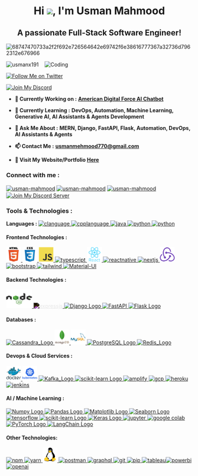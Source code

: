 <h1 align="center">Hi <img src="https://media.giphy.com/media/hvRJCLFzcasrR4ia7z/giphy.gif" width="5%">, I'm Usman Mahmood</h1>
<h2 align="center">A passionate Full-Stack Software Engineer!</h2>

![68747470733a2f2f692e726564642e69742f6e38616777367a32736d7962312e676966](https://github.com/usmanX191/usmanX191/assets/123594984/0e7a0a1f-6466-4f6d-b97e-a86d1f8a585c)

<!-- <img align="right" alt="Coding" width="400" src="https://cdn.dribbble.com/users/1162077/screenshots/3848914/programmer.gif"> -->
<img align="right" alt="Coding" width="400" src="https://user-images.githubusercontent.com/74038190/221352989-518609ab-b4d1-459e-929f-a08cd2bd9b3c.gif">
<p align="left"> <img src="https://komarev.com/ghpvc/?username=usmanX191&label=Profile%20views&color=0e75b6&style=for-the-badge" alt="usmanx191" /> </p>
<p align="left"> <a href="https://twitter.com/usmanX191" target="blank"><img src="https://img.shields.io/static/v1?logo=twitter&label=&message=Follow Me on Twitter&color=36393A&style=for-the-badge" alt="Follow Me on Twitter">
</a></p>
<p align="left">
  <a href="https://discord.gg/YPghJsfM6C" target="blank">
    <img src="https://img.shields.io/static/v1?logo=discord&label=&message=Join My Discord Server&color=36393A&style=for-the-badge" alt="Join My Discord">
  </a>
</p>

- ****🔭 Currently Working on :**** <a href="https://adf-hubspot-marketing-assistant-frontend.replit.app/#/">**American Digital Force AI Chatbot**</a>

- ****🌱 Currently Learning :**** **DevOps, Automation, Machine Learning, Generative AI, AI Assistants & Agents Development**

- ****💬 Ask Me About :**** **MERN, Django, FastAPI, Flask, Automation, DevOps, AI Assistants & Agents**

- ****📫 Contact Me :**** **usmanmehmood770@gmail.com**
  
- ****💼 Visit My Website/Portfolio [Here](https://usman-mahmood.netlify.app/)****

<h3 align="left">Connect with me :</h3>
<p align="left">
<a href="https://twitter.com/usmanX191" target="blank"><img align="center" src="https://raw.githubusercontent.com/rahuldkjain/github-profile-readme-generator/master/src/images/icons/Social/twitter.svg" alt="usman-mahmood" height="30" width="40" /></a>
<a href="https://linkedin.com/in/usman-mahmood-1b54851a0" target="blank"><img align="center" src="https://raw.githubusercontent.com/rahuldkjain/github-profile-readme-generator/master/src/images/icons/Social/linked-in-alt.svg" alt="usman-mahmood" height="30" width="40" /></a>
<a href="https://instagram.com/usman_x191" target="blank"><img align="center" src="https://raw.githubusercontent.com/rahuldkjain/github-profile-readme-generator/master/src/images/icons/Social/instagram.svg" alt="usman-mahmood" height="30" width="40" /></a>
<a href="https://discord.com/users/1198679345733058765" target="_blank"><img align="center" src="https://raw.githubusercontent.com/rahuldkjain/github-profile-readme-generator/master/src/images/icons/Social/discord.svg" alt="Join My Discord Server" height="40" width="40" /></a>
</p>

<h3 align="left">Tools & Technologies :</h3>
<p>
<h4 align="left" style="display: inline;">Languages : </h4><a href="https://www.w3schools.com/c/c_intro.php" target="_blank" rel="noreferrer">
    <img src="https://user-images.githubusercontent.com/25181517/192106070-46255bcf-65e6-4c6b-a296-bf8d0d8fb2a7.png" alt="clanguage" width="40" height="40"/>
  </a><a href="https://www.w3schools.com/cpp/cpp_intro.asp" target="_blank" rel="noreferrer">
    <img src="https://user-images.githubusercontent.com/25181517/192106073-90fffafe-3562-4ff9-a37e-c77a2da0ff58.png" alt="cpplanguage" width="40" height="40"/>
  </a>
  <a href="https://www.w3schools.com/java/" target="_blank" rel="noreferrer">
    <img src="https://user-images.githubusercontent.com/25181517/117201156-9a724800-adec-11eb-9a9d-3cd0f67da4bc.png" alt="java" width="40" height="40"/>
  </a>
  <a href="https://www.python.org/" target="_blank" rel="noreferrer">
    <img src="https://user-images.githubusercontent.com/25181517/183423507-c056a6f9-1ba8-4312-a350-19bcbc5a8697.png" alt="python" width="40" height="40"/>
  </a>
  <a href="https://go.dev/" target="_blank" rel="noreferrer">
    <img src="https://user-images.githubusercontent.com/25181517/192149581-88194d20-1a37-4be8-8801-5dc0017ffbbe.png" alt="python" width="40" height="40"/>
  </a>
  
<!--   Frontend Technologies -->
  <h4 align="left">Frontend Technologies : </h4><a href="https://www.w3.org/html/" target="_blank" rel="noreferrer"> <img src="https://raw.githubusercontent.com/devicons/devicon/master/icons/html5/html5-original-wordmark.svg" alt="html5" width="40" height="40"/> </a> 
  <a href="https://www.w3schools.com/css/" target="_blank" rel="noreferrer"> <img src="https://raw.githubusercontent.com/devicons/devicon/master/icons/css3/css3-original-wordmark.svg" alt="css3" width="40" height="40"/> </a> 
  <a href="https://developer.mozilla.org/en-US/docs/Web/JavaScript" target="_blank" rel="noreferrer"> <img src="https://raw.githubusercontent.com/devicons/devicon/master/icons/javascript/javascript-original.svg" alt="javascript" width="40" height="40"/> </a> 
<a href="https://www.typescriptlang.org/" target="_blank" rel="noreferrer"> <img src="https://raw.githubusercontent.com/remojansen/logo.ts/master/ts.png" alt="typescript" width="40" height="40"/> </a>
  <a href="https://reactjs.org/" target="_blank" rel="noreferrer"> <img src="https://raw.githubusercontent.com/devicons/devicon/master/icons/react/react-original-wordmark.svg" alt="react" width="40" height="40"/> </a> 
  <a href="https://reactnative.dev/" target="_blank" rel="noreferrer"> <img src="https://reactnative.dev/img/header_logo.svg" alt="reactnative" width="40" height="40"/> </a> 
  <a href="https://nextjs.org/" target="_blank" rel="noreferrer"> <img src="https://firebasestorage.googleapis.com/v0/b/images-1ae26.appspot.com/o/nextjs-icon.svg?alt=media&token=c3b735ae-073a-4e11-8857-c04720fa2b00" alt="nextjs" width="40" height="40"/> </a> 
  <a href="https://redux.js.org" target="_blank" rel="noreferrer"> <img src="https://raw.githubusercontent.com/devicons/devicon/master/icons/redux/redux-original.svg" alt="redux" width="40" height="40"/> </a> 
  <a href="https://getbootstrap.com" target="_blank" rel="noreferrer"> <img src="https://firebasestorage.googleapis.com/v0/b/images-1ae26.appspot.com/o/icons8-bootstrap-48.png?alt=media&token=6b27837f-f183-496c-be85-2a4f9a5e7530" alt="bootstrap" width="40" height="40"/> </a> 
  <a href="https://tailwindcss.com/" target="_blank" rel="noreferrer"> <img src="https://www.vectorlogo.zone/logos/tailwindcss/tailwindcss-icon.svg" alt="tailwind" width="40" height="40"/> </a> 
  <a href="https://mui.com/material-ui/" target="_blank" rel="noreferrer"> <img src="https://user-images.githubusercontent.com/25181517/189716630-fe6c084c-6c66-43af-aa49-64c8aea4a5c2.png" alt="Material-UI" width="40" height="40"/> </a> 

  <!-- Backend Technologies -->
 <h4 align="left">Backend Technologies : </h4><a href="https://nodejs.org" target="_blank" rel="noreferrer"> <img src="https://raw.githubusercontent.com/devicons/devicon/master/icons/nodejs/nodejs-original-wordmark.svg" alt="nodejs" width="70" height="50"/> </a>  
<a href="https://expressjs.com" target="_blank" rel="noreferrer">
<!--     <img
        src="https://raw.githubusercontent.com/devicons/devicon/master/icons/express/express-original-wordmark.svg"
        alt="express"
        width="70"
        height="50"
        style="filter: brightness(0) invert(1);"
    /> -->
  <img src="https://firebasestorage.googleapis.com/v0/b/images-1ae26.appspot.com/o/icons8-express-js-40.png?alt=media&token=0d9564fb-1403-4e30-b88f-22ba475e9f33" alt="expressjs" style="filter: invert(100%);" width="40" height="40"/>
</a>
<a href="https://www.djangoproject.com/" target="_blank" rel="noreferrer"> <img src="https://cdn.worldvectorlogo.com/logos/django.svg" alt="Django Logo" height="40"> </a>
<a href="https://fastapi.tiangolo.com/" target="_blank" rel="noreferrer"> <img src="https://raw.githubusercontent.com/tiangolo/fastapi/master/docs/en/docs/img/logo-margin/logo-teal.png" alt="FastAPI" style="height: 40px; width: auto;" > </a>
<a href="https://flask.palletsprojects.com/en/stable/" target="_blank" rel="noreferrer"> <img src="https://firebasestorage.googleapis.com/v0/b/images-1ae26.appspot.com/o/icons8-flask-colorful.svg?alt=media&token=e2e6edc3-dad5-49dc-beaf-f5ec38c96e59" alt="Flask Logo" height="50" width = "70"> </a>

  <!-- Databases -->
 <h4 align="left">Databases : </h4> <a href="https://cassandra.apache.org/" target="_blank" rel="noreferrer"> 
    <img src="https://upload.wikimedia.org/wikipedia/commons/5/5e/Cassandra_logo.svg" alt="Cassandra_Logo" height="40"> 
</a> <a href="https://www.mongodb.com/" target="_blank" rel="noreferrer"> <img src="https://raw.githubusercontent.com/devicons/devicon/master/icons/mongodb/mongodb-original-wordmark.svg" alt="mongodb" width="40" height="40"/> </a> 
  <a href="https://www.mysql.com/" target="_blank" rel="noreferrer"> <img src="https://raw.githubusercontent.com/devicons/devicon/master/icons/mysql/mysql-original-wordmark.svg" alt="mysql" width="40" height="40"/> </a> 
  <a href="https://www.postgresql.org/" target="_blank" rel="noreferrer"> <img src="https://firebasestorage.googleapis.com/v0/b/images-1ae26.appspot.com/o/postgresql-ar21.svg?alt=media&token=d242fb3f-4635-481d-b654-6e3e8d574c1b" alt="PostgreSQL Logo" height="40"> </a>
  <a href="https://redis.io/" target="_blank" rel="noreferrer"> <img src="https://user-images.githubusercontent.com/25181517/182884894-d3fa6ee0-f2b4-4960-9961-64740f533f2a.png" alt="Redis_Logo" height="40"> </a>

  <!-- DevOps and Cloud Services -->
 <h4 align="left">Devops & Cloud Services : </h4><a href="https://www.docker.com/" target="_blank" rel="noreferrer"> <img src="https://raw.githubusercontent.com/devicons/devicon/master/icons/docker/docker-original-wordmark.svg" alt="docker" width="40"
  height="40"/> </a> 
  <a href="https://kubernetes.io/" target="_blank" rel="noreferrer"> <img src="https://raw.githubusercontent.com/devicons/devicon/master/icons/kubernetes/kubernetes-plain-wordmark.svg" alt="kubernetes"
  width="40" height="40"/> </a> <a href="https://kafka.apache.org/" target="_blank" rel="noreferrer">
    <img src="https://firebasestorage.googleapis.com/v0/b/images-1ae26.appspot.com/o/kafka-svgrepo-com.svg?alt=media&token=d99118e0-81a8-4cb6-b6db-bdaeb8ef1e7b" alt="Kafka_Logo" width="60" height="50"> </a> 
  <a href="https://about.gitlab.com/" target="_blank" rel="noreferrer">
  <img src="https://user-images.githubusercontent.com/25181517/192108376-c675d39b-90f6-4073-bde6-5a9291644657.png" alt="scikit-learn Logo" height="40">
</a>
  <a href="https://aws.amazon.com/?nc2=h_lg" target="_blank" rel="noreferrer"> <img src="https://user-images.githubusercontent.com/25181517/183896132-54262f2e-6d98-41e3-8888-e40ab5a17326.png" alt="amplify" width="40" height="40"/> </a> 
  <a href="https://cloud.google.com" target="_blank" rel="noreferrer"> <img src="https://www.vectorlogo.zone/logos/google_cloud/google_cloud-icon.svg" alt="gcp" width="40" height="40"/> </a> 
  <a href="https://www.heroku.com/" target="_blank" rel="noreferrer"> <img src="https://www.vectorlogo.zone/logos/heroku/heroku-icon.svg" alt="heroku" width="40" height="40"/> </a> 
<a href="https://www.jenkins.io/" target="_blank" rel="noreferrer"> <img src="https://user-images.githubusercontent.com/25181517/179090274-733373ef-3b59-4f28-9ecb-244bea700932.png" alt="jenkins" width="40" height="40"/> </a>
<!-- <a href="https://www.terraform.io/" target="_blank" rel="noreferrer"> <img src="https://user-images.githubusercontent.com/25181517/183345121-36788a6e-5462-424a-be67-af1ebeda79a2.png" alt="jenkins" width="40" height="40"/> </a>
 -->
<!-- Machine Learning and Data Science -->
<h4 align="left">AI / Machine Learning :</h4>
<a href="https://numpy.org/" target="_blank" rel="noreferrer">
  <img src="https://www.vectorlogo.zone/logos/numpy/numpy-icon.svg" alt="Numpy Logo" width="40" height="40"/>
</a>
<a href="https://pandas.pydata.org/" target="_blank" rel="noreferrer">
  <img src="https://pandas.pydata.org/static/img/pandas_mark.svg" alt="Pandas Logo" width="40" height="40"/>
</a>
<a href="https://matplotlib.org/" target="_blank" rel="noreferrer">
  <img src="https://matplotlib.org/_static/images/logo2.svg" alt="Matplotlib Logo" width="40" height="40"/>
</a>
<a href="https://seaborn.pydata.org/" target="_blank" rel="noreferrer">
  <img src="https://seaborn.pydata.org/_static/logo-wide-lightbg.svg" alt="Seaborn Logo" width="120" height="40"/>
</a>
<a href="https://www.tensorflow.org" target="_blank" rel="noreferrer">
  <img src="https://www.vectorlogo.zone/logos/tensorflow/tensorflow-icon.svg" alt="tensorflow" width="40" height="40"/>
</a>
<a href="https://scikit-learn.org/" target="_blank" rel="noreferrer">
  <img src="https://scikit-learn.org/stable/_static/scikit-learn-logo-small.png" alt="scikit-learn Logo" height="40" width="60"/>
</a>
<a href="https://keras.io/" target="_blank" rel="noreferrer">
  <img src="https://keras.io/img/logo.png" alt="Keras Logo" width="70" height="40"/>
</a>
<a href="https://jupyter.org/" target="_blank" rel="noreferrer">
  <img src="https://user-images.githubusercontent.com/25181517/183914128-3fc88b4a-4ac1-40e6-9443-9a30182379b7.png" alt="jupyter" width="40" height="40"/>
</a>
<a href="https://colab.research.google.com/" target="_blank" rel="noreferrer">
  <img src="https://colab.research.google.com/img/colab_favicon_256px.png" alt="google colab" width="40" height="40"/>
</a>
<a href="https://www.pytorch.org/" target="_blank" rel="noreferrer">
  <img src="https://www.vectorlogo.zone/logos/pytorch/pytorch-icon.svg" alt="PyTorch Logo" width="30" height="30"/>
</a>
<a href="https://www.langchain.com/" target="_blank" rel="noreferrer">
  <img src="https://firebasestorage.googleapis.com/v0/b/images-1ae26.appspot.com/o/langchain-seeklogo.svg?alt=media&token=a15595a6-18b6-4aba-8fe7-28c29a870783" alt="LangChain Logo" width="100" height="40"/>
<!-- <a href="https://www.langchain.com/" target="_blank" rel="noreferrer">
  <img src="https://firebasestorage.googleapis.com/v0/b/images-1ae26.appspot.com/o/langchain-color.svg?alt=media&token=0a30862a-1796-4c35-afc2-c5bdebfe757d" alt="LangChain Logo" width="50" height="40"/>
</a> -->
</a>

  <!-- Other Technologies -->
  <h4 align="left">Other Technologies:</h4> 
<a href="https://www.npmjs.com/" target="_blank" rel="noreferrer"> <img src="https://user-images.githubusercontent.com/25181517/121401671-49102800-c959-11eb-9f6f-74d49a5e1774.png" alt="npm" width="40" height="40"/> </a>
<a href="https://yarnpkg.com/" target="_blank" rel="noreferrer"> <img src="https://user-images.githubusercontent.com/25181517/183049794-a3dfaddd-22ee-4ffe-b0b4-549ccd4879f9.png" alt="yarn" width="40" height="40"/> </a>
<a href="https://www.linux.org/" target="_blank" rel="noreferrer"> <img src="https://raw.githubusercontent.com/devicons/devicon/master/icons/linux/linux-original.svg" alt="linux" width="40" height="40"/> </a>
<a href="https://postman.com" target="_blank" rel="noreferrer"> <img src="https://www.vectorlogo.zone/logos/getpostman/getpostman-icon.svg" alt="postman" width="40" height="40"/> </a>
<a href="https://graphql.org" target="_blank" rel="noreferrer"> <img src="https://www.vectorlogo.zone/logos/graphql/graphql-icon.svg" alt="graphql" width="40" height="40"/> </a>
<a href="https://git-scm.com/" target="_blank" rel="noreferrer"> <img src="https://www.vectorlogo.zone/logos/git-scm/git-scm-icon.svg" alt="git" width="40" height="40"/> </a>
<a href="https://pypi.org/project/pip/" target="_blank" rel="noreferrer"> <img src="https://www.vectorlogo.zone/logos/pypi/pypi-icon.svg" alt="pip" width="40" height="40"/> </a>  <a href="https://www.tableau.com/" target="_blank" rel="noreferrer"><img src="https://www.tableau.com/themes/custom/tableau_www/logo.svg" alt="tableau" width="100" height="40"/></a><a href="https://www.microsoft.com/en-us/power-platform/products/power-bi" target="_blank" rel="noreferrer"><img src="https://firebasestorage.googleapis.com/v0/b/images-1ae26.appspot.com/o/power-bi-microsoft-seeklogo.svg?alt=media&token=e09975ec-bd4a-47d6-8020-eeca1ee1975b" alt="powerbi" width="100" height="40"/> </a> <a href="https://platform.openai.com/docs/api-reference/introduction" target="_blank" rel="noreferrer"><img src="https://github.com/user-attachments/assets/f522c230-f4d9-482b-adf3-6f6c2b5a7af2" alt="openai" width="100" height="40"/></a> 
<!-- <a href="https://platform.openai.com/docs/api-reference/introduction" target="_blank" rel="noreferrer"><img src="https://firebasestorage.googleapis.com/v0/b/images-1ae26.appspot.com/o/icons8-chatgpt-64.png?alt=media&token=63e3e300-fdd7-4532-bbe8-f06c1c8f75c4" alt="openai" width="50" height="40"/></a> -->
</p>


